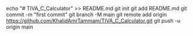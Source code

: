 echo "# TIVA_C_Calculator" >> README.md
git init
git add README.md
git commit -m "first commit"
git branch -M main
git remote add origin https://github.com/KhalidAmrTammam/TIVA_C_Calculator.git
git push -u origin main
